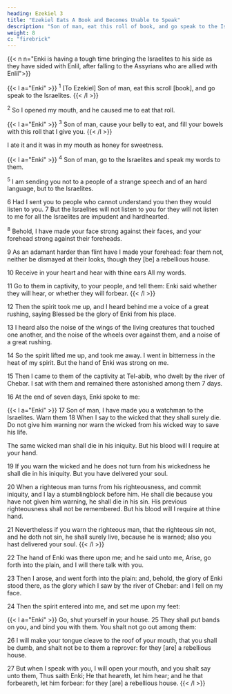 ```yaml
---
heading: Ezekiel 3
title: "Ezekiel Eats A Book and Becomes Unable to Speak"
description: "Son of man, eat this roll of book, and go speak to the Israelites"
weight: 8
c: "firebrick"
---
```


{{< n n="Enki is having a tough time bringing the Israelites to his side as they have sided with Enlil, after falling to the Assyrians who are allied with Enlil">}}


{{< l a="Enki" >}}
<sup>1</sup> [To Ezekiel] Son of man, eat this scroll [book], and go speak to the Israelites. 
{{< /l >}}

<sup>2</sup> So I opened my mouth, and he caused me to eat that roll. 

{{< l a="Enki" >}}
<sup>3</sup> Son of man, cause your belly to eat, and fill your bowels with this roll that I give you. 
{{< /l >}}


I ate it and it was in my mouth as honey for sweetness.

{{< l a="Enki" >}}
<sup>4</sup> Son of man, go to the Israelites and speak my words to them.

<sup>5</sup>  I am sending you not to a people of a strange speech and of an hard language, but to the Israelites.

6 Had I sent you to people who cannot understand you then they would listen to you. 7 But the Israelites will not listen to you for they will not listen to me for all the Israelites are impudent and hardhearted.

<sup>8</sup> Behold, I have made your face strong against their faces, and your forehead strong against their foreheads. 

9 As an adamant harder than flint have I made your forehead: fear them not, neither be dismayed at their looks, though they [be] a rebellious house. 

10 Receive in your heart and  hear with thine ears All my words.

11 Go to them in captivity, to your people, and tell them: Enki said whether they will hear, or whether they will forbear. 
{{< /l >}}


12 Then the spirit took me up, and I heard behind me a voice of a great rushing, saying Blessed be  the glory of Enki from his place. 

13 I heard also the noise of the wings of the living creatures that touched one another, and the noise of the wheels over against them, and a noise of a great rushing. 

14 So the spirit lifted me up, and took me away. I went in bitterness in the heat of my spirit. But the hand of Enki was strong on me.

15 Then I came to them of the captivity at Tel-abib, who dwelt by the river of Chebar. I sat with them and remained there astonished among them 7 days.

16 At the end of seven days, Enki spoke to me:

{{< l a="Enki" >}}
17 Son of man, I have made you a watchman to the Israelites. Warn them 18 When I say to the wicked that they shall surely die. Do not give him warning nor warn the wicked from his wicked way to save his life.

The same wicked man shall die in his iniquity. But his blood will I require at your hand. 

19 If you warn the wicked and he does not turn from his wickedness he shall die in his iniquity. But you have delivered your soul.

20 When a righteous man turns from his righteousness, and commit iniquity, and I lay a stumblingblock before him. He shall die  because you have not given him warning, he shall die in his sin. His previous righteousness shall not be remembered. But his blood will I require at thine hand.

21 Nevertheless if you warn the righteous man, that the righteous sin not, and he doth not sin, he shall surely live, because he is warned; also you hast delivered your soul.
{{< /l >}}


22 The hand of Enki was there upon me; and he said unto me, Arise, go forth into the plain, and I will
there talk with you. 

23 Then I arose, and went forth into the plain: and, behold, the glory of Enki stood there, as the glory which I saw by the river of Chebar: and I fell on my face. 

24 Then the spirit entered into me, and set me upon my feet:



{{< l a="Enki" >}}
Go, shut yourself in your house.  25 They shall put bands on you, and bind you with them. You shalt not go out among them:

26 I will make your tongue cleave to the roof of your mouth, that you shall be dumb, and shalt not be to them a
reprover: for they [are] a rebellious house. 

27 But when I speak with you, I will open your mouth, and you shalt say unto them, Thus saith Enki; He that heareth, let
him hear; and he that forbeareth, let him forbear: for they [are] a rebellious house.
{{< /l >}}
